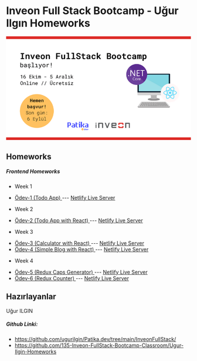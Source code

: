 # Inveon Full Stack Bootcamp - Uğur Ilgın Homeworks
![logo](/img/logo.png)
## Homeworks
##### Frontend Homeworks
* Week 1
- [Ödev-1 (Todo App) ](https://github.com/ugurilgin/Patika.dev/tree/main/InveonFullStack/1-Todo%20App/README.md) --- [Netlify Live Server](https://trusting-franklin-0b42e5.netlify.app)
* Week 2
-  [Ödev-2 (Todo App with React) ](https://github.com/ugurilgin/Patika.dev/tree/main/InveonFullStack/2-Todo%20App%20(ReactJs)/todo-app/README.md) --- [Netlify Live Server](https://naughty-lalande-d57850.netlify.app)
* Week 3
-  [Ödev-3 (Calculator with React) ](https://github.com/ugurilgin/Patika.dev/tree/main/InveonFullStack/3-Calculator-and-Blog/1-Calculator/calculator/README.md) --- [Netlify Live Server](https://peaceful-ride-7c4675.netlify.app)
-  [Ödev-4 (Simple Blog with React) ](https://github.com/ugurilgin/Patika.dev/tree/main/InveonFullStack/3-Calculator-and-Blog/2-Blog/blog/README.md) --- [Netlify Live Server](https://pensive-beaver-ae30e4.netlify.app)
* Week 4
-  [Ödev-5 (Redux Caps Generator) ](https://github.com/ugurilgin/Patika.dev/tree/main/InveonFullStack/4-CapsGenerator/README.md) --- [Netlify Live Server](https://peaceful-ride-7c4675.netlify.app)
-  [Ödev-6 (Redux Counter) ](https://github.com/ugurilgin/Patika.dev/tree/main/InveonFullStack/4-Redux-Counter/redux-counter/README.md) --- [Netlify Live Server](https://pensive-beaver-ae30e4.netlify.app)
## Hazırlayanlar
Uğur ILGIN

##### Github Linki:
- https://github.com/ugurilgin/Patika.dev/tree/main/InveonFullStack/
- https://github.com/135-Inveon-FullStack-Bootcamp-Classroom/Ugur-Ilgin-Homeworks
